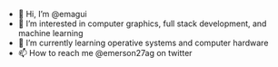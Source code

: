 - 👋 Hi, I’m @emagui
- 👀 I’m interested in computer graphics, full stack development, and machine learning
- 🌱 I’m currently learning operative systems and computer hardware
- 📫 How to reach me @emerson27ag on twitter

<!---
emagui/emagui is a ✨ special ✨ repository because its `README.md` (this file) appears on your GitHub profile.
You can click the Preview link to take a look at your changes.
--->
